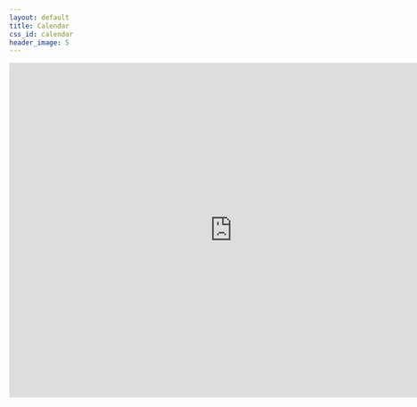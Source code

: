 ```yaml
---
layout: default
title: Calendar
css_id: calendar
header_image: 5
---
```



<iframe src="https://www.google.com/calendar/embed?title=ATX%20Safer%20Streets%20Calendar&amp;height=600&amp;wkst=1&amp;bgcolor=%23FFFFFF&amp;ctz=America%2FChicago" style=" border-width:0 " width="800" height="600" frameborder="0" scrolling="no"> unwantedtext </iframe>

